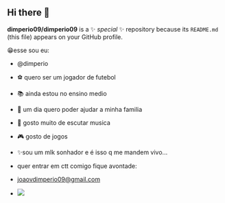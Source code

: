 ## Hi there 👋


**dimperio09/dimperio09** is a ✨ _special_ ✨ repository because its `README.md` (this file) appears on your GitHub profile.

😁esse sou eu:
- @dimperio
- ⚽ quero ser um jogador de futebol
- 📚 ainda estou no ensino medio
- 👨 um dia quero poder ajudar a minha familia 
- 🤔 gosto muito de escutar musica
- 🎮 gosto de jogos
- ✨sou um mlk sonhador e é isso q me mandem vivo...



- quer entrar em ctt comigo fique avontade:
- joaovdimperio09@gmail.com

  
- ![](https://tenor.com/pt-BR/view/neymar-gif-27009028)
